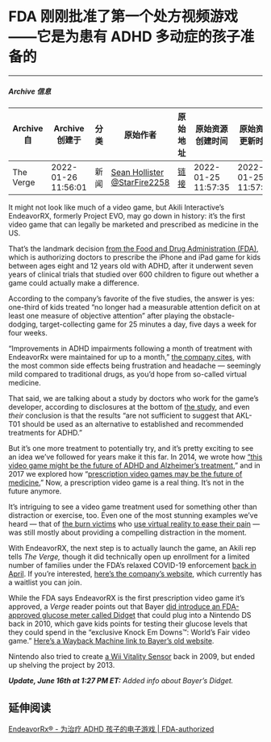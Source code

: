 # FDA 刚刚批准了第一个处方视频游戏——它是为患有 ADHD 多动症的孩子准备的

---

##### Archive 信息

| Archive 自 | Archive 创建于 | 分类 | 原始作者 | 原始地址 | 原始资源创建时间 | 原始资源更新时间 |
| ---------- | ------------ | ---- | ------- | ------- | ------------- | ------------- |
| The Verge | 2022-01-26 11:56:01 | 新闻 | [Sean Hollister](https://www.theverge.com/authors/sean-hollister) [@StarFire2258](https://www.twitter.com/StarFire2258) | [链接](https://www.theverge.com/2020/6/15/21292267/fda-adhd-video-game-prescription-endeavor-rx-akl-t01-project-evom) | 2022-01-25 11:57:35 | 2022-01-25 11:57:35 |

It might not look like much of a video game, but Akili Interactive’s EndeavorRX, formerly Project EVO, may go down in history: it’s the first video game that can legally be marketed and prescribed as medicine in the US.

That’s the landmark decision [from the Food and Drug Administration (FDA)](https://www.fda.gov/news-events/press-announcements/fda-permits-marketing-first-game-based-digital-therapeutic-improve-attention-function-children-adhd), which is authorizing doctors to prescribe the iPhone and iPad game for kids between ages eight and 12 years old with ADHD, after it underwent seven years of clinical trials that studied over 600 children to figure out whether a game could actually make a difference.

According to the company’s favorite of the five studies, the answer is yes: one-third of kids treated “no longer had a measurable attention deficit on at least one measure of objective attention” after playing the obstacle-dodging, target-collecting game for 25 minutes a day, five days a week for four weeks.

“Improvements in ADHD impairments following a month of treatment with EndeavorRx were maintained for up to a month,” [the company cites](https://www.businesswire.com/news/home/20200615005739/en/Akili-Announces-FDA-Clearance-EndeavorRxTM-Children-ADHD), with the most common side effects being frustration and headache — seemingly mild compared to traditional drugs, as you’d hope from so-called virtual medicine.

That said, we are talking about a study by doctors who work for the game’s developer, according to disclosures at the bottom of [the study](https://www.thelancet.com/journals/landig/article/PIIS2589-7500%2820%2930017-0/fulltext), and even _their_ conclusion is that the results “are not sufficient to suggest that AKL-T01 should be used as an alternative to established and recommended treatments for ADHD.”

But it’s one more treatment to potentially try, and it’s pretty exciting to see an idea we’ve followed for years make it this far. In 2014, we wrote how [“this video game might be the future of ADHD and Alzheimer’s treatment](https://www.theverge.com/2014/10/24/7033981/what-if-video-games-could-actually-make-you-healthier),” and in 2017 we explored how “[prescription video games may be the future of medicine.](https://www.theverge.com/2017/7/25/16019760/prescription-video-games-brain-next-level-video)” Now, a prescription video game is a real thing. It’s not in the future anymore.

It’s intriguing to see a video game treatment used for something other than distraction or exercise, too. Even one of the most stunning examples we’ve heard — that of [the burn victims](https://www.bbc.com/news/health-12297569) who [use virtual reality to ease their pain](https://www.gq.com/story/burning-man-sam-brown-jay-kirk-gq-february-2012?currentPage=1) — was still mostly about providing a compelling distraction in the moment.

With EndeavorRX, the next step is to actually launch the game, an Akili rep tells _The Verge,_ though it did technically open up enrollment for a limited number of families under the FDA’s relaxed COVID-19 enforcement [back in April](https://www.akiliinteractive.com/news-collection/akili-announces-endeavortm-attention-treatment-is-now-available-for-children-with-attention-deficit-hyperactivity-disorder-adhd). If you’re interested, [here’s the company’s website](https://my.akili.care/endeavor/enrollment), which currently has a waitlist you can join.

While the FDA says EndeavorRX is the first prescription video game it’s approved, a _Verge_ reader points out that Bayer [did introduce an FDA-approved glucose meter called Didget](https://www.prnewswire.com/news-releases/bayer-diabetes-care-introduces-didget-in-the-us-92080749.html) that could plug into a Nintendo DS back in 2010, which gave kids points for testing their glucose levels that they could spend in the “exclusive Knock Em Downs™: World’s Fair video game.” [Here’s a Wayback Machine link to Bayer’s old website](https://web.archive.org/web/20100722213256/http://www.bayerdidget.co.uk/).

Nintendo also tried to create [a Wii Vitality Sensor](https://www.theverge.com/2013/7/5/4496818/nintendo-president-iwata-wii-vitality-sensor-shelved) back in 2009, but ended up shelving the project by 2013.

_**Update, June 16th at 1:27 PM ET:**_ _Added info about Bayer’s Didget._

## 延伸阅读

[EndeavorRx® - 为治疗 ADHD 孩子的电子游戏 | FDA-authorized](https://www.endeavorrx.com/)
